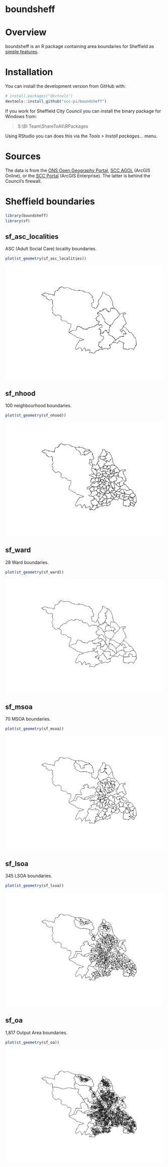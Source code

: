 boundsheff
================

# Overview

boundsheff is an R package containing area boundaries for Sheffield as
[simple features](https://r-spatial.github.io/sf/articles/sf1.html).

# Installation

You can install the development version from GitHub with:

``` r
# install.packages("devtools")
devtools::install_github("scc-pi/boundsheff")
```

If you work for Sheffield City Council you can install the binary
package for Windows from:

> S:\\BI Team\\ShareToAll\\RPackages

Using RStudio you can does this via the *Tools \> Install packages…*
menu.

# Sources

The data is from the [ONS Open Geography
Portal](https://scc-pi.github.io/notes/spatial-data-sources.html#open-geography),
[SCC AGOL](https://sheffieldcc.maps.arcgis.com/) (ArcGIS Online), or the
[SCC Portal](https://sheffieldcitycouncil.cloud.esriuk.com/portal/home/)
(ArcGIS Enterprise). The latter is behind the Council’s firewall.

# Sheffield boundaries

``` r
library(boundsheff)
library(sf)
```

## sf_asc_localities

ASC (Adult Social Care) locality boundaries.

``` r
plot(st_geometry(sf_asc_localities))
```

![](README_files/figure-gfm/sf_asc_localities-1.png)<!-- -->

## sf_nhood

100 neighbourhood boundaries.

``` r
plot(st_geometry(sf_nhood))
```

![](README_files/figure-gfm/sf_nhood-1.png)<!-- -->

## sf_ward

28 Ward boundaries.

``` r
plot(st_geometry(sf_ward))
```

![](README_files/figure-gfm/sf_ward-1.png)<!-- -->

## sf_msoa

70 MSOA boundaries.

``` r
plot(st_geometry(sf_msoa))
```

![](README_files/figure-gfm/sf_msoa-1.png)<!-- -->

## sf_lsoa

345 LSOA boundaries.

``` r
plot(st_geometry(sf_lsoa))
```

![](README_files/figure-gfm/sf_lsoa-1.png)<!-- -->

## sf_oa

1,817 Output Area boundaries.

``` r
plot(st_geometry(sf_oa))
```

![](README_files/figure-gfm/sf_oa-1.png)<!-- -->
